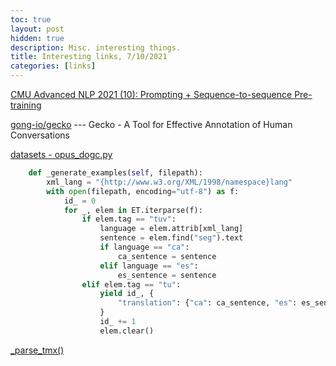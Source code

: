 ```yaml
---
toc: true
layout: post
hidden: true
description: Misc. interesting things.
title: Interesting links, 7/10/2021
categories: [links]
---
```


[CMU Advanced NLP 2021 (10): Prompting + Sequence-to-sequence Pre-training](https://www.youtube.com/watch?v=TE6urdkTR4I)

[gong-io/gecko](https://github.com/gong-io/gecko) --- Gecko - A Tool for Effective Annotation of Human Conversations

[datasets - opus_dogc.py](https://github.com/huggingface/datasets/blob/3db67f5ff6cbf807b129d2b4d1107af27623b608/datasets/opus_dogc/opus_dogc.py)

```python
    def _generate_examples(self, filepath):
        xml_lang = "{http://www.w3.org/XML/1998/namespace}lang"
        with open(filepath, encoding="utf-8") as f:
            id_ = 0
            for _, elem in ET.iterparse(f):
                if elem.tag == "tuv":
                    language = elem.attrib[xml_lang]
                    sentence = elem.find("seg").text
                    if language == "ca":
                        ca_sentence = sentence
                    elif language == "es":
                        es_sentence = sentence
                elif elem.tag == "tu":
                    yield id_, {
                        "translation": {"ca": ca_sentence, "es": es_sentence},
                    }
                    id_ += 1
                    elem.clear()
```

[_parse_tmx()](https://github.com/huggingface/datasets/blob/ed8b06750224a534de5773590b0a491318f3ae6a/datasets/wmt16/wmt_utils.py#L926)


